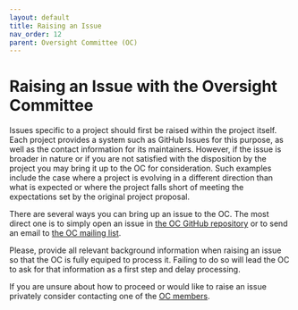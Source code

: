 ```yaml
---
layout: default
title: Raising an Issue
nav_order: 12
parent: Oversight Committee (OC)
---
```

[//]: # (SPDX-License-Identifier: CC-BY-4.0)

# Raising an Issue with the Oversight Committee

Issues specific to a project should first be raised within the project itself. Each project provides a system such as GitHub Issues for this purpose, as well as the contact information for its maintainers. However, if the issue is broader in nature or if you are not satisfied with the disposition by the project you may bring it up to the OC for consideration. Such examples include the case where a project is evolving in a different direction than what is expected or where the project falls short of meeting the expectations set by the original project proposal.

There are several ways you can bring up an issue to the OC. The most direct one is to simply open an issue in [the OC GitHub repository](https://github.com/Green-Software-Foundation/toc/issues) or to send an email to [the OC mailing list](toc@greensoftware.foundation). 

Please, provide all relevant background information when raising an issue so that the OC is fully equiped to process it. Failing to do so will lead the OC to ask for that information as a first step and delay processing.

If you are unsure about how to proceed or would like to raise an issue privately consider contacting one of the [OC members](./toc-members.md). 
